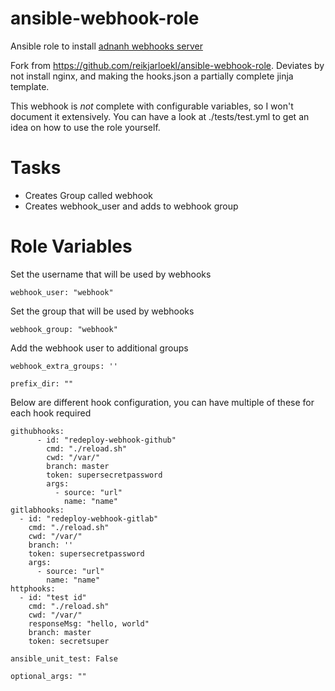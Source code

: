 # ansible-webhook-role
Ansible role to install [adnanh webhooks server](https://github.com/adnanh/webhook)

Fork from https://github.com/reikjarloekl/ansible-webhook-role. Deviates by not install nginx, and making the hooks.json a partially complete jinja template.

This webhook is _not_ complete with configurable variables, so I won't document it extensively. You can have a look at ./tests/test.yml to get an idea on how to use the role yourself.

# Tasks

- Creates Group called webhook
- Creates webhook_user and adds to webhook group

# Role Variables

Set the username that will be used by webhooks
```
webhook_user: "webhook"
```

Set the group that will be used by webhooks
```
webhook_group: "webhook"
```

Add the webhook user to additional groups
```
webhook_extra_groups: ''
```

```
prefix_dir: ""
```
Below are different hook configuration, you can have multiple of these for each hook required
```
githubhooks:
      - id: "redeploy-webhook-github"
        cmd: "./reload.sh"
        cwd: "/var/"
        branch: master
        token: supersecretpassword
        args:
          - source: "url"
            name: "name"
gitlabhooks:
  - id: "redeploy-webhook-gitlab"
    cmd: "./reload.sh"
    cwd: "/var/"
    branch: ''
    token: supersecretpassword
    args:
      - source: "url"
        name: "name"
httphooks:
  - id: "test id"
    cmd: "./reload.sh"
    cwd: "/var/"
    responseMsg: "hello, world"
    branch: master
    token: secretsuper
```





```
ansible_unit_test: False
```

```
optional_args: ""
```
